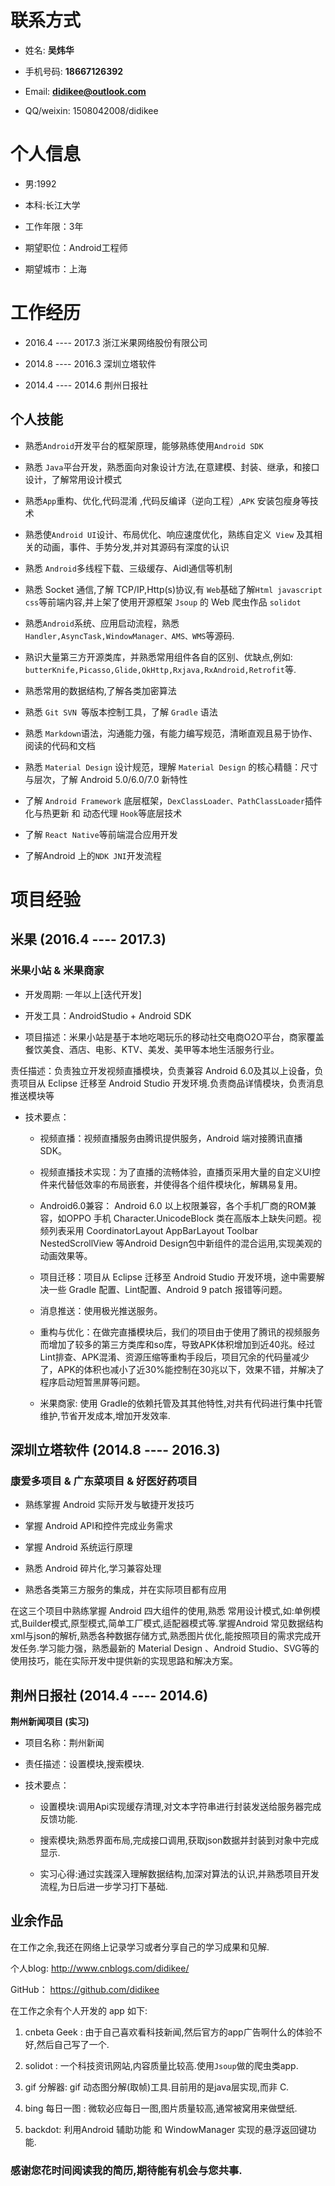 # 联系方式

- 姓名: **吴炜华**
- 手机号码: **18667126392**
- Email: **didikee@outlook.com**
- QQ/weixin: 1508042008/didikee

# 个人信息

- 男:1992
- 本科:长江大学
- 工作年限：3年
- 期望职位：Android工程师
- 期望城市：上海

# 工作经历

- 2016.4 ---- 2017.3 浙江米果网络股份有限公司
- 2014.8 ---- 2016.3 深圳立塔软件
- 2014.4 ---- 2014.6 荆州日报社

## 个人技能

- 熟悉`Android`开发平台的框架原理，能够熟练使用`Android SDK`
- 熟悉 `Java`平台开发，熟悉面向对象设计方法,在意建模、封装、继承，和接口设计，了解常用设计模式
- 熟悉`App`重构、优化,代码混淆 ,代码反编译（逆向工程）,`APK` 安装包瘦身等技术
- 熟悉使`Android UI`设计、布局优化、响应速度优化，熟练自定义` View` 及其相关的动画，事件、手势分发,并对其源码有深度的认识
- 熟悉 `Android`多线程下载、三级缓存、Aidl通信等机制
- 熟悉 Socket 通信,了解 TCP/IP,Http(s)协议,有 `Web`基础了解`Html javascript css`等前端内容,并上架了使用开源框架 `Jsoup` 的 Web 爬虫作品 `solidot`
- 熟悉`Android`系统、应用启动流程，熟悉 `Handler,AsyncTask,WindowManager、AMS、WMS`等源码.
- 熟识大量第三方开源类库，并熟悉常用组件各自的区别、优缺点,例如: `butterKnife,Picasso,Glide,OkHttp,Rxjava,RxAndroid,Retrofit`等.
- 熟悉常用的数据结构,了解各类加密算法
- 熟悉 `Git SVN `等版本控制工具，了解 `Gradle` 语法
- 熟悉 `Markdown`语法，沟通能力强，有能力编写规范，清晰直观且易于协作、阅读的代码和文档
- 熟悉 `Material Design` 设计规范，理解 `Material Design` 的核心精髓：尺寸与层次，了解 Android 5.0/6.0/7.0 新特性
- 了解 `Android Framework` 底层框架，`DexClassLoader、PathClassLoader`插件化与热更新 和 动态代理 `Hook`等底层技术
- 了解 `React Native`等前端混合应用开发
- 了解Android 上的`NDK JNI`开发流程

# 项目经验
## 米果 (2016.4 ---- 2017.3)

### 米果小站 & 米果商家
- 开发周期: 一年以上[迭代开发]
- 开发工具：AndroidStudio + Android SDK 
- 项目描述：米果小站是基于本地吃喝玩乐的移动社交电商O2O平台，商家覆盖餐饮美食、酒店、电影、KTV、美发、美甲等本地生活服务行业。
责任描述：负责独立开发视频直播模块，负责兼容 Android 6.0及其以上设备，负责项目从 Eclipse 迁移至 Android Studio 开发环境.负责商品详情模块，负责消息推送模块等
- 技术要点：
  - 视频直播：视频直播服务由腾讯提供服务，Android 端对接腾讯直播SDK。
  - 视频直播技术实现：为了直播的流畅体验，直播页采用大量的自定义UI控件来代替低效率的布局嵌套，并使得各个组件模块化，解耦易复用。
  - Android6.0兼容： Android 6.0 以上权限兼容，各个手机厂商的ROM兼容，如OPPO 手机 Character.UnicodeBlock 类在高版本上缺失问题。视频列表采用 CoordinatorLayout AppBarLayout Toolbar NestedScrollView 等Android Design包中新组件的混合运用,实现美观的动画效果等。
  - 项目迁移：项目从 Eclipse 迁移至 Android Studio 开发环境，途中需要解决一些 Gradle 配置、Lint配置、Android 9 patch 报错等问题。
  - 消息推送：使用极光推送服务。
  - 重构与优化：在做完直播模块后，我们的项目由于使用了腾讯的视频服务而增加了较多的第三方类库和so库，导致APK体积增加到近40兆。经过Lint排查、APK混淆、资源压缩等重构手段后，项目冗余的代码量减少了，APK的体积也减小了近30%能控制在30兆以下，效果不错，并解决了程序启动短暂黑屏等问题。
  - 米果商家: 使用 Gradle的依赖托管及其其他特性,对共有代码进行集中托管维护,节省开发成本,增加开发效率.


## 深圳立塔软件 (2014.8 ---- 2016.3)

### 康爱多项目 & 广东菜项目 & 好医好药项目

- 熟练掌握 Android 实际开发与敏捷开发技巧
- 掌握 Android API和控件完成业务需求
- 掌握 Android 系统运行原理
- 熟悉 Android 碎片化,学习兼容处理
- 熟悉各类第三方服务的集成，并在实际项目都有应用

在这三个项目中熟练掌握 Android 四大组件的使用,熟悉 常用设计模式,如:单例模式,Builder模式,原型模式,简单工厂模式,适配器模式等.掌握Android 常见数据结构 xml与json的解析,熟悉各种数据存储方式,熟悉图片优化,能按照项目的需求完成开发任务.学习能力强，熟悉最新的 Material Design 、Android Studio、SVG等的使用技巧，能在实际开发中提供新的实现思路和解决方案。


## 荆州日报社 (2014.4 ---- 2014.6)
**荆州新闻项目 (实习)**

- 项目名称：荆州新闻
- 责任描述：设置模块,搜索模块.
- 技术要点：
  - 设置模块:调用Api实现缓存清理,对文本字符串进行封装发送给服务器完成反馈功能.
  - 搜索模块;熟悉界面布局,完成接口调用,获取json数据并封装到对象中完成显示.
  - 实习心得:通过实践深入理解数据结构,加深对算法的认识,并熟悉项目开发流程,为日后进一步学习打下基础.

## 业余作品

在工作之余,我还在网络上记录学习或者分享自己的学习成果和见解.
个人blog: http://www.cnblogs.com/didikee/
GitHub： https://github.com/didikee
在工作之余有个人开发的 app 如下:

1. cnbeta Geek : 由于自己喜欢看科技新闻,然后官方的app广告啊什么的体验不好,然后自己写了一个.
2. solidot : 一个科技资讯网站,内容质量比较高.使用`Jsoup`做的爬虫类app.
3. gif 分解器: gif 动态图分解(取帧)工具.目前用的是java层实现,而非 C.
4. bing 每日一图 : 微软必应每日一图,图片质量较高,通常被窝用来做壁纸.
5. backdot: 利用Android 辅助功能 和 WindowManager 实现的悬浮返回键功能.

### 感谢您花时间阅读我的简历,期待能有机会与您共事.


